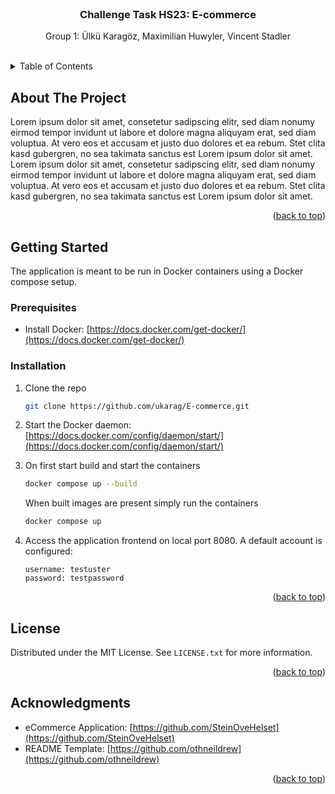 <!-- PROJECT SHIELDS -->
<!--
*** I'm using markdown "reference style" links for readability.
*** Reference links are enclosed in brackets [ ] instead of parentheses ( ).
*** See the bottom of this document for the declaration of the reference variables
*** for contributors-url, forks-url, etc. This is an optional, concise syntax you may use.
*** https://www.markdownguide.org/basic-syntax/#reference-style-links
-->

<!-- PROJECT LOGO -->
<br />
<div align="center">

<h3 align="center">Challenge Task HS23: E-commerce</h3>


  <p align="center">
    Group 1: Ülkü Karagöz, Maximilian Huwyler, Vincent Stadler
    <br />
    <br />
  </p>
</div>



<!-- TABLE OF CONTENTS -->
<details>
  <summary>Table of Contents</summary>
  <ol>
    <li>
      <a href="#about-the-project">About The Project</a>
    </li>
    <li>
      <a href="#getting-started">Getting Started</a>
      <ul>
        <li><a href="#prerequisites">Prerequisites</a></li>
        <li><a href="#installation">Installation</a></li>
      </ul>
    </li>
    <li><a href="#license">License</a></li>
    <li><a href="#acknowledgments">Acknowledgments</a></li>
  </ol>
</details>



<!-- ABOUT THE PROJECT -->
## About The Project

Lorem ipsum dolor sit amet, consetetur sadipscing elitr, sed diam nonumy eirmod tempor invidunt ut labore et dolore magna aliquyam erat, sed diam voluptua. At vero eos et accusam et justo duo dolores et ea rebum. Stet clita kasd gubergren, no sea takimata sanctus est Lorem ipsum dolor sit amet. Lorem ipsum dolor sit amet, consetetur sadipscing elitr, sed diam nonumy eirmod tempor invidunt ut labore et dolore magna aliquyam erat, sed diam voluptua. At vero eos et accusam et justo duo dolores et ea rebum. Stet clita kasd gubergren, no sea takimata sanctus est Lorem ipsum dolor sit amet.

<p align="right">(<a href="#readme-top">back to top</a>)</p>


<!-- GETTING STARTED -->
## Getting Started

The application is meant to be run in Docker containers using a Docker compose setup. 

### Prerequisites


* Install Docker: [https://docs.docker.com/get-docker/](https://docs.docker.com/get-docker/)

### Installation

1. Clone the repo
   ```sh
   git clone https://github.com/ukarag/E-commerce.git
   ```
2. Start the Docker daemon: [https://docs.docker.com/config/daemon/start/](https://docs.docker.com/config/daemon/start/)
   
3. On first start build and start the containers
   ```sh
   docker compose up --build
   ```
   When built images are present simply run the containers
   ```sh
   docker compose up
   ```
4. Access the application frontend on local port 8080. A default account is configured:
   ```
   username: testuster
   password: testpassword
   ```

<p align="right">(<a href="#readme-top">back to top</a>)</p>


<!-- LICENSE -->
## License

Distributed under the MIT License. See `LICENSE.txt` for more information.

<p align="right">(<a href="#readme-top">back to top</a>)</p>


<!-- ACKNOWLEDGMENTS -->
## Acknowledgments

* eCommerce Application: [https://github.com/SteinOveHelset](https://github.com/SteinOveHelset)
* README Template: [https://github.com/othneildrew](https://github.com/othneildrew)

<p align="right">(<a href="#readme-top">back to top</a>)</p>

